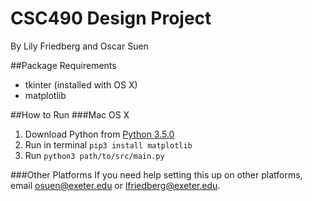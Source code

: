 # CSC490 Design Project
By Lily Friedberg and Oscar Suen

##Package Requirements
- tkinter (installed with OS X)
- matplotlib

##How to Run
###Mac OS X
1. Download Python from [Python 3.5.0](https://www.python.org/downloads/)
2. Run in terminal `pip3 install matplotlib`
3. Run `python3 path/to/src/main.py`

###Other Platforms
If you need help setting this up on other platforms, email [osuen@exeter.edu](mailto:osuen@exeter.edu) or [lfriedberg@exeter.edu](mailto:lfriedberg@exeter.edu).